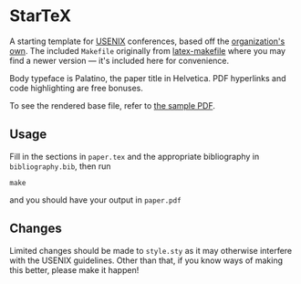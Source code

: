 # StarTeX #

A starting template for [USENIX][] conferences, based off the [organization's own][usetla]. The included `Makefile` originally from [latex-makefile][] where you may find a newer version — it's included here for convenience.

Body typeface is Palatino, the paper title in Helvetica. PDF hyperlinks and code highlighting are free bonuses.


To see the rendered base file, refer to [the sample PDF][pdf].

## Usage ##

Fill in the sections in `paper.tex` and the appropriate bibliography in `bibliography.bib`, then run

    make

and you should have your output in `paper.pdf`

## Changes ##

Limited changes should be made to `style.sty` as it may otherwise interfere with the USENIX guidelines. Other than that, if you know ways of making this better, please make it happen!

[latex-makefile]: https://latex-makefile.googlecode.com/
[USENIX]: http://www.usenix.org/
[usetla]: http://www.usenix.org/events/osdi08/cfp/requirements.html
[pdf]: blob/master/paper.pdf